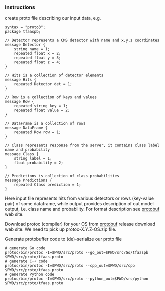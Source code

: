 ### Instructions
create proto file describing our input data, e.g.
```
syntax = "proto3";
package tfaaspb;

// Detector represents a CMS detector with name and x,y,z coordinates
message Detector {
    string name = 1;
    repeated float x = 2;
    repeated float y = 3;
    repeated float z = 4;
}

// Hits is a collection of detector elements
message Hits {
    repeated Detector det = 1;
}

// Row is a collection of keys and values
message Row {
    repeated string key = 1;
    repeated float value = 2;
}

// DataFrame is a collection of rows
message DataFrame {
    repeated Row row = 1;
}

// Class represents response from the server, it contains class label name and probability
message Class {
    string label = 1;
    float probability = 2;
}

// Predictions is collection of class probabilities
message Predictions {
    repeated Class prediction = 1;
}
```
Here input file represents hits from various detectors or rows (key-value
pair) of some dataframe, while output provides
description of out model output, i.e. class name and probability.
For format description see [protobuf](https://developers.google.com/protocol-buffers)
web site.

Download protoc (compiler) for your OS from
[protobuf](https://github.com/google/protobuf/releases) release download web site.
We need to pick up protoc-X.Y.Z-OS.zip file.

Generate protobuffer code to (de)-serialize our proto file
```
# generate Go code
protoc/bin/protoc -I=$PWD/src/proto --go_out=$PWD/src/Go/tfaaspb $PWD/src/proto/tfaas.proto
# generate C++ code
protoc/bin/protoc -I=$PWD/src/proto --cpp_out=$PWD/src/cpp $PWD/src/proto/tfaas.proto
# generate Python code
protoc/bin/protoc -I=$PWD/src/proto --python_out=$PWD/src/python $PWD/src/proto/tfaas.proto
```
